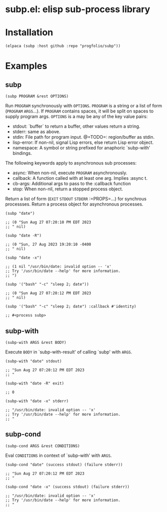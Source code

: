 # subp.el: elisp sub-process library


# Installation

```emacs-lisp
(elpaca (subp :host github :repo "progfolio/subp"))
```


# Examples


## subp

`(subp PROGRAM &rest OPTIONS)`

Run `PROGRAM` synchronously with `OPTIONS`. `PROGRAM` is a string or a list of form (`PROGRAM` `ARGS`&#x2026;). If `PROGRAM` contains spaces, it will be split on spaces to supply program args. `OPTIONS` is a may be any of the key value pairs:

-   stdout: \`buffer\` to return a buffer, other values return a string.
-   stderr: same as above.
-   stdin: File path for program input. @=TODO=: region/buffer as stdin.
-   lisp-error: If non-nil, signal Lisp errors, else return Lisp error object.
-   namespace: A symbol or string prefixed for anaphoric \`subp-with' bindings.

The following keywords apply to asynchronous sub processes:

-   async: When non-nil, execute `PROGRAM` asynchronously.
-   callback: A function called with at least one arg. Implies :async t.
-   cb-args: Additional args to pass to the :callback function
-   stop: When non-nil, return a stopped process object.

Return a list of form (`EXIT` `STDOUT` `STDERR` :=PROPS=&#x2026;) for synchrous processses. Return a process object for asynchronous processes.

```emacs-lisp
(subp "date")

;; (0 "Sun Aug 27 07:20:10 PM EDT 2023
;; " nil)

```

```emacs-lisp
(subp "date -R")

;; (0 "Sun, 27 Aug 2023 19:20:10 -0400
;; " nil)

```

```emacs-lisp
(subp "date -x")

;; (1 nil "/usr/bin/date: invalid option -- 'x'
;; Try '/usr/bin/date --help' for more information.
;; ")

```

```emacs-lisp
(subp '("bash" "-c" "sleep 2; date"))

;; (0 "Sun Aug 27 07:20:12 PM EDT 2023
;; " nil)

```

```emacs-lisp
(subp '("bash" "-c" "sleep 2; date") :callback #'identity)

;; #<process subp>

```


## subp-with

`(subp-with ARGS &rest BODY)`

Execute `BODY` in \`subp-with-result' of calling \`subp' with `ARGS`.

```emacs-lisp
(subp-with "date" stdout)

;; "Sun Aug 27 07:20:12 PM EDT 2023
;; "

```

```emacs-lisp
(subp-with "date -R" exit)

;; 0

```

```emacs-lisp
(subp-with "date -x" stderr)

;; "/usr/bin/date: invalid option -- 'x'
;; Try '/usr/bin/date --help' for more information.
;; "

```


## subp-cond

`(subp-cond ARGS &rest CONDITIONS)`

Eval `CONDITIONS` in context of \`subp-with' with `ARGS`.

```emacs-lisp
(subp-cond "date" (success stdout) (failure stderr))

;; "Sun Aug 27 07:20:12 PM EDT 2023
;; "

```

```emacs-lisp
(subp-cond "date -x" (success stdout) (failure stderr))

;; "/usr/bin/date: invalid option -- 'x'
;; Try '/usr/bin/date --help' for more information.
;; "

```